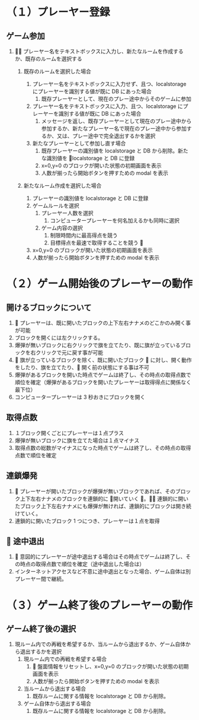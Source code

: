 # （１）プレーヤー登録

## ゲーム参加

1.  プレーヤー名をテキストボックスに入力し、新たなルームを作成するか、既存のルームを選択する

   1. 既存のルームを選択した場合

      1. プレーヤー名をテキストボックスに入力せず、且つ、localstorage にプレーヤーを識別する値が既に DB にあった場合
         1. 既存プレーヤーとして、現在のプレー途中からそのゲームに参加
      1. プレーヤー名をテキストボックスに入力、且つ、localstorage にプレーヤーを識別する値が既に DB にあった場合
         1. メッセージを返し、既存プレーヤーとして現在のプレー途中から参加するか、新たなプレーヤー名で現在のプレー途中から参加するか、又は、プレー途中で完全退出するかを選択
      1. 新たなプレーヤーとして参加し直す場合
         1. 既存プレーヤーの識別値を localstorage と DB から削除。新たな識別値を localstorage と DB に登録
         1. x=0,y=0 のブロックが開いた状態の初期画面を表示
         1. 人数が揃ったら開始ボタンを押すための modal を表示

   1. 新たなルーム作成を選択した場合
      1. プレーヤーの識別値を localstorage と DB に登録
      1. ゲームルールを選択
         1. プレーヤー人数を選択
            1. コンピュータープレーヤーを何名加えるかも同時に選択
         1. ゲーム内容の選択
            1. 制限時間内に最高得点を競う
            1. 目標得点を最速で取得することを競う 
      1. x=0,y=0 のブロックが開いた状態の初期画面を表示
      1. 人数が揃ったら開始ボタンを押すための modal を表示

# （２）ゲーム開始後のプレーヤーの動作

## 開けるブロックについて

1.  プレーヤーは、既に開いたブロックの上下左右ナナメのどこかのみ開く事が可能
1. ブロックを開くには左クリックする。
1. 爆弾が無いブロックに右クリックで旗を立てたり、既に旗が立っているブロックを右クリックで元に戻す事が可能
1.  旗が立っているブロックを除く、既に開いたブロック  に対し、開く動作をしたり、旗を立てたり、 開く前の状態にする事は不可
1. 爆弾があるブロックを開いた時点でゲームは終了し、その時点の取得点数で順位を確定（爆弾があるブロックを開いたプレーヤーは取得得点に関係なく最下位）
1. コンピュータープレーヤーは 3 秒おきにブロックを開く

## 取得点数

1. １ブロック開くごとにプレーヤーは１点プラス
1. 爆弾が無いブロックに旗を立てた場合は１点マイナス
1. 取得点数の総数がマイナスになった時点でゲームは終了し、その時点の取得点数で順位を確定

## 連鎖爆発

1.  プレーヤーが開いたブロックが爆弾が無いブロックであれば、そのブロック上下左右ナナメのブロックを連鎖的に  開いていく 。 連鎖的に開いたブロック上下左右ナナメにも爆弾が無ければ、連鎖的にブロックは開き続けていく。
1. 連鎖的に開いたブロック 1 つにつき、プレーヤーは１点を取得

##  途中退出

1.  意図的にプレーヤーが途中退出する場合はその時点でゲームは終了し、その時点の取得点数で順位を確定（途中退出した場合は）
1. インターネットアクセスなど不意に途中退出となった場合、ゲーム自体は別プレーヤー間で継続。

# （３）ゲーム終了後のプレーヤーの動作

## ゲーム終了後の選択

1. 現ルーム内での再戦を希望するか、当ルームから退出するか、ゲーム自体から退出するかを選択
   1. 現ルーム内での再戦を希望する場合
      1.  盤面情報をリセットし、x=0,y=0 のブロックが開いた状態の初期画面を表示
      1. 人数が揃ったら開始ボタンを押すための modal を表示
   1. 当ルームから退出する場合
      1. 既存ルームに関する情報を localstorage と DB から削除。
   1. ゲーム自体から退出する場合
      1. 既存ルームに関する情報を localstorage と DB から削除。

